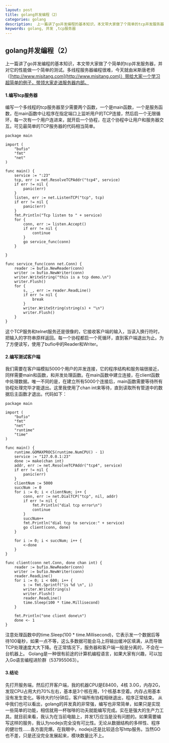 ```yaml
---
layout: post
title: golang并发编程（2）
categories: golang
description:  上一篇讲了go并发编程的基本知识，本文带大家做了个简单的tcp并发服务器，并对它的性能做一个简单的测试。多线程服务器编程很难，今天就由米斯唐老师带给大家一个学习超简单的例子，带领大家走进服务器内部。
keywords: golang, 并发 ,tcp服务器
---
```


## golang并发编程（2）

上一篇讲了go并发编程的基本知识，本文带大家做了个简单的tcp并发服务器，并对它的性能做一个简单的测试。多线程服务器编程很难，今天就由米斯唐老师（[http://www.misitang.com](http://www.misitang.com)）带给大家一个学习超简单的例子，带领大家走进服务器内部。

#### 1.编写tcp服务器
编写一个多线程的tcp服务器至少需要两个函数，一个是main函数，一个是服务函数，在main函数中让程序在指定端口上监听用户的TCP连接，然后启一个无限循环，每一次有一个用户连进来，就开启一个协程，在这个协程中让用户和服务器交互。可见最简单的TCP服务器的代码相当简单。
```
package main

import (
	"bufio"
	"fmt"
	"net"
)

func main() {
	service := ":23"
	tcp, err := net.ResolveTCPAddr("tcp4", service)
	if err != nil {
		panic(err)
	}
	listen, err := net.ListenTCP("tcp", tcp)
	if err != nil {
		panic(err)
	}
	fmt.Println("Tcp listen to " + service)
	for {
		conn, err := listen.Accept()
		if err != nil {
			continue
		}
		go service_func(conn)
	}

}

func service_func(conn net.Conn) {
	reader := bufio.NewReader(conn)
	writer := bufio.NewWriter(conn)
	writer.WriteString("this is a tcp demo.\n")
	writer.Flush()
	for {
		s, _, err := reader.ReadLine()
		if err != nil {
			break
		}
		writer.WriteString(string(s) + "\n")
		writer.Flush()
	}
}
```
这个TCP服务和telnet服务还是很像的，它接收客户端的输入，当读入换行符时，把输入的字符串原样返回。每一个协程都启一个死循环，直到客户端退出为止。为了方便读写，使用了bufio中的Reader和Writer。

#### 2.编写测试客户端
我们需要在客户端模拟5000个用户的并发连接，它的程序结构和服务端很接近，同样需要main和函数，和并发处理函数。在main函数中建立连接，在client函数中处理数据。唯一不同的是，在建立所有5000个连接后，main函数需要等待所有协程处理完毕才能退出。这里我使用了chan int来等待，直到读取所有管道中的数据后主函数才退出。代码如下：
```
package main

import (
	"bufio"
	"fmt"
	"net"
	"runtime"
	"time"
)

func main() {
	runtime.GOMAXPROCS(runtime.NumCPU() - 1)
	service := "127.0.0.1:23"
	done := make(chan int)
	addr, err := net.ResolveTCPAddr("tcp4", service)
	if err != nil {
		panic(err)
	}
	clientNum := 5000
	succNum := 0
	for i := 0; i < clientNum; i++ {
		conn, err := net.DialTCP("tcp", nil, addr)
		if err != nil {
			fmt.Println("dial tcp error\n")
			continue
		}
		succNum++
		fmt.Println("dial tcp to service:" + service)
		go client(conn, done)
	}

	for i := 0; i < succNum; i++ {
		<-done
	}
}

func client(conn net.Conn, done chan int) {
	reader := bufio.NewReader(conn)
	writer := bufio.NewWriter(conn)
	reader.ReadLine()
	for i := 0; i < 600; i++ {
		s := fmt.Sprintf("is %d \n", i)
		writer.WriteString(s)
		writer.Flush()
		reader.ReadLine()
		time.Sleep(100 * time.Millisecond)
	}

	fmt.Println("one client done\n")
	done <- 1
}
```
注意处理函数中的time.Sleep(100 * time.Millisecond)，它表示发一个数据后等待100毫秒，如果一点不等，这么多数据可能会马上将输出缓冲区填满，从而导致TCP处理速度大大下降。在正常情况下，服务器和客户端一般是分离的，不会在一台机器上。
Golang是一种很有前途的计算机编程语言，如果大家有兴趣，可以加入Go语言编程进阶群（537955063）。

#### 3.结论
先打开服务端，然后打开客户端，我的机器CPU是E8400，4核 3.0G，内存2G，发现CPU占用大约70%左右，基本是3个核在用，1个核基本空着。内存占用基本没有发生变化。等待大约1分钟后，客户端所有协程相继退出，程序正常结束。
从中我们也可以看出，golang的并发真的非常强，编写也非常简单，如果只是实现一些简单的功能，相信就用一杯咖啡的功夫就能编写完成。实在是强大的生产力工具。就目前来看，我认为在当前电脑上，并发1万应当是没有问题的。如果需要编写这样的服务，我认为nodejs完全没有可比性。无论从数据结构的多样性、程序的健壮性……各方面完爆。在我眼中，nodejs还是比较适合写http服务。当然GO也不差，只是还没完全发展起来，模块数量比不上。